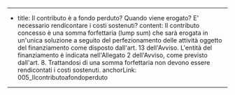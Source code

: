 ---
  - title: Il contributo è a fondo perduto? Quando viene erogato? E' necessario rendicontare i costi sostenuti?
    content: Il contributo concesso è una somma forfettaria (lump sum) che sarà erogata in un'unica soluzione a seguito del perfezionamento delle attività oggetto del finanziamento come disposto dall'art. 13 dell'Avviso. L'entità del finanziamento è indicata nell'Allegato 2 dell'Avviso, come previsto dall'art. 8. Trattandosi di una somma forfettaria non devono essere rendicontati i costi sostenuti.
    anchorLink: 005_Ilcontributoafondoperduto
---